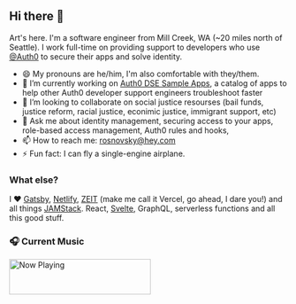 ## Hi there 👋

Art's here. I'm a software engineer from Mill Creek, WA (~20 miles north of Seattle). I work full-time on providing support to developers who use [@Auth0](https://github.com/auth0) to secure their apps and solve identity.


- 😄 My pronouns are he/him, I'm also comfortable with they/them.
- 🔭 I’m currently working on [Auth0 DSE Sample Apps](https://github.com/DSE-Side-Projects/auth0-example-apps), a catalog of apps to help other Auth0 developer support engineers troubleshoot faster
- 👯 I’m looking to collaborate on social justice resourses (bail funds, justice reform, racial justice, econimic justice, immigrant support, etc) 
- 💬 Ask me about identity management, securing access to your apps, role-based access management, Auth0 rules and hooks, 
- 📫 How to reach me: rosnovsky@hey.com
- ⚡ Fun fact: I can fly a single-engine airplane.

### What else?

I ❤️ [Gatsby](https://gatsbyjs.org), [Netlify](https://netlify.com), [ZEIT](https://vercel.com) (make me call it Vercel, go ahead, I dare you!) and all things [JAMStack](https://jamstack.org/). React, [Svelte](https://svelte.dev), GraphQL, serverless functions and all this good stuff. 

### 🎧 Current Music
<a href="https://spotify-readme.vercel.app/api/now-playing?open">
    <img src="https://spotify-readme.vercel.app/api/now-playing" width="256" height="64" alt="Now Playing">
</a>
